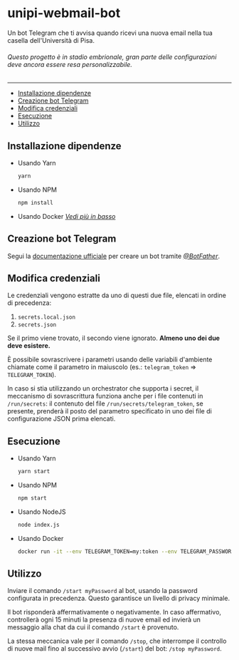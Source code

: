 # unipi-webmail-bot
Un bot Telegram che ti avvisa quando ricevi una nuova email nella tua casella dell'Università di Pisa.

###### Questo progetto è in stadio embrionale, gran parte delle configurazioni deve ancora essere resa personalizzabile.

---

- [Installazione dipendenze](#installazione-dipendenze)
- [Creazione bot Telegram](#creazione-bot-telegram)
- [Modifica credenziali](#modifica-credenziali)
- [Esecuzione](#esecuzione)
- [Utilizzo](#utilizzo)

## Installazione dipendenze

+ Usando Yarn
  ```bash
  yarn
  ```
+ Usando NPM
  ```bash
  npm install
  ```
+ Usando Docker
  _[Vedi più in basso](#esecuzione)_

## Creazione bot Telegram

Segui la [documentazione ufficiale](https://core.telegram.org/bots#6-botfather) per creare un bot tramite _[@BotFather](https://telegram.me/botfather)_.

## Modifica credenziali

Le credenziali vengono estratte da uno di questi due file, elencati in ordine di precedenza:

1. `secrets.local.json`
2. `secrets.json`

Se il primo viene trovato, il secondo viene ignorato. **Almeno uno dei due deve esistere.**

È possibile sovrascrivere i parametri usando delle variabili d'ambiente chiamate come il parametro in maiuscolo (es.: `telegram_token` ⇒ `TELEGRAM_TOKEN`).

In caso si stia utilizzando un orchestrator che supporta i secret, il meccanismo di sovrascrittura funziona anche per i file contenuti in `/run/secrets`: il contenuto del file `/run/secrets/telegram_token`, se presente, prenderà il posto del parametro specificato in uno dei file di configurazione JSON prima elencati.

## Esecuzione

+ Usando Yarn
  ```bash
  yarn start
  ```
+ Usando NPM
  ```bash
  npm start
  ```
+ Usando NodeJS
  ```bash
  node index.js
  ```
+ Usando Docker
  ```bash
  docker run -it --env TELEGRAM_TOKEN=my:token --env TELEGRAM_PASSWORD=foobar --env WEBMAIL_USERNAME=my.username --env WEBMAIL_PASSWORD=hunter2 nmaggioni/unipi-webmail-bot
  ```

## Utilizzo

Inviare il comando `/start myPassword` al bot, usando la password configurata in precedenza. Questo garantisce un livello di privacy minimale.

Il bot risponderà affermativamente o negativamente. In caso affermativo, controllerà ogni 15 minuti la presenza di nuove email ed invierà un messaggio alla chat da cui il comando `/start` è provenuto.

La stessa meccanica vale per il comando `/stop`, che interrompe il controllo di nuove mail fino al successivo avvio (`/start`) del bot: `/stop myPassword`.
